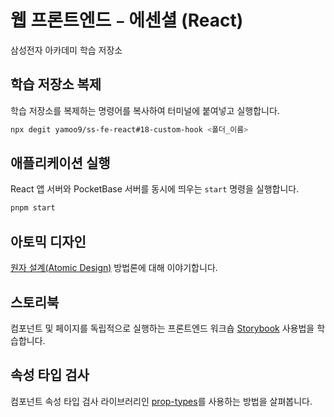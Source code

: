 # 웹 프론트엔드﹣에센셜 (React)

삼성전자 아카데미 학습 저장소

## 학습 저장소 복제

학습 저장소를 복제하는 명령어를 복사하여 터미널에 붙여넣고 실행합니다.

```sh
npx degit yamoo9/ss-fe-react#18-custom-hook <폴더_이름>
```

## 애플리케이션 실행

React 앱 서버와 PocketBase 서버를 동시에 띄우는 `start` 명령을 실행합니다.

```sh
pnpm start
```

## 아토믹 디자인

[원자 설계(Atomic Design)](https://atomicdesign.bradfrost.com/) 방법론에 대해 이야기합니다.

## 스토리북

컴포넌트 및 페이지를 독립적으로 실행하는 프론트엔드 워크숍 [Storybook](https://storybook.js.org/) 사용법을 학습합니다.

## 속성 타입 검사

컴포넌트 속성 타입 검사 라이브러리인 [prop-types](https://www.npmjs.com/package/prop-types)를 사용하는 방법을 살펴봅니다.